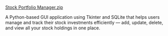 [Stock Portfolio Manager.zip](https://github.com/user-attachments/files/21050445/Stock.Portfolio.Manager.zip)

A Python-based GUI application using Tkinter and SQLite that helps users manage and track their stock investments efficiently — add, update, delete, and view all your stock holdings in one place.



